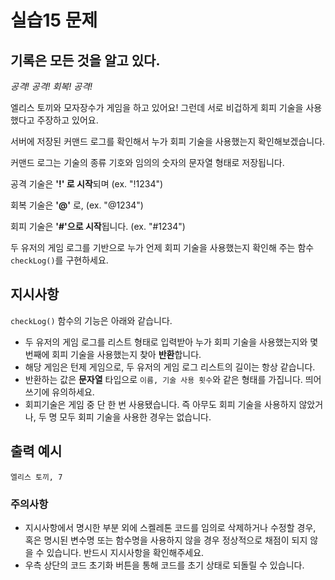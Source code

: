# 실습15 문제
## 기록은 모든 것을 알고 있다.
*공격! 공격! 회복! 공격!*

엘리스 토끼와 모자장수가 게임을 하고 있어요! 그런데 서로 비겁하게 회피 기술을 사용했다고 주장하고 있어요.

서버에 저장된 커맨드 로그를 확인해서 누가 회피 기술을 사용했는지 확인해보겠습니다.

커맨드 로그는 기술의 종류 기호와 임의의 숫자의 문자열 형태로 저장됩니다.

공격 기술은 **'!' 로 시작**되며 (ex. "!1234")

회복 기술은 **'@'** 로, (ex. "@1234")

회피 기술은 **'#'으로 시작**됩니다. (ex. "#1234")

두 유저의 게임 로그를 기반으로 누가 언제 회피 기술을 사용했는지 확인해 주는 함수 `checkLog()`를 구현하세요.

## 지시사항

`checkLog()` 함수의 기능은 아래와 같습니다.

- 두 유저의 게임 로그를 리스트 형태로 입력받아 누가 회피 기술을 사용했는지와 몇 번째에 회피 기술을 사용했는지 찾아 **반환**합니다.
- 해당 게임은 턴제 게임으로, 두 유저의 게임 로그 리스트의 길이는 항상 같습니다.
- 반환하는 값은 **문자열** 타입으로 `이름, 기술 사용 횟수`와 같은 형태를 가집니다. 띄어쓰기에 유의하세요.
- 회피기술은 게임 중 단 한 번 사용됐습니다. 즉 아무도 회피 기술을 사용하지 않았거나, 두 명 모두 회피 기술을 사용한 경우는 없습니다.

## 출력 예시

```
엘리스 토끼, 7
```

### 주의사항

- 지시사항에서 명시한 부분 외에 스켈레톤 코드를 임의로 삭제하거나 수정할 경우, 혹은 명시된 변수명 또는 함수명을 사용하지 않을 경우 정상적으로 채점이 되지 않을 수 있습니다. 반드시 지시사항을 확인해주세요.
- 우측 상단의 코드 초기화 버튼을 통해 코드를 초기 상태로 되돌릴 수 있습니다.